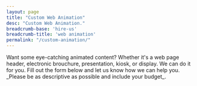 ```yaml
---
layout: page
title: "Custom Web Animation"
desc: "Custom Web Animation."
breadcrumb-base: 'hire-us'
breadcrumb-title: 'web animation'
permalink: "/custom-animation/"
---
```


<p class="teaser" markdown="1">
Want some eye-catching animated content? Whether it's a web page header, electronic brouchure, presentation, kiosk, or display. We can do it for you. Fill out the form below and let us know how we can help you. _Please be as descriptive as possible and include your budget_. 
</p>

<div class="cognito">
<script src="https://services.cognitoforms.com/s/51DJlyql50y1byIMOjA7KQ"></script>
<script>Cognito.load("forms", { id: "1" });</script>
</div>